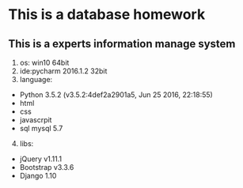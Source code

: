 This is a database homework
===
This is  a experts information manage system
---
1. os: win10 64bit
2. ide:pycharm 2016.1.2 32bit
3. language:
+ Python 3.5.2 (v3.5.2:4def2a2901a5, Jun 25 2016, 22:18:55)
+ html
+ css
+ javascrpit
+ sql mysql 5.7
4. libs:
+ jQuery v1.11.1
+ Bootstrap v3.3.6
+ Django 1.10
